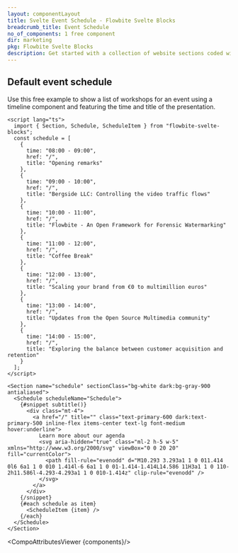 ```yaml
---
layout: componentLayout
title: Svelte Event Schedule - Flowbite Svelte Blocks
breadcrumb_title: Event Schedule
no_of_components: 1 free component
dir: marketing
pkg: Flowbite Svelte Blocks
description: Get started with a collection of website sections coded with Tailwind CSS to show the schedule of an event inside a timeline featuring a title, speaker, and description.
---
```


<script>
  import { TableProp, TableDefaultRow, CompoAttributesViewer } from '../utils'
  const components = 'Schedule, ScheduleItem, Section'
</script>

## Default event schedule

Use this free example to show a list of workshops for an event using a timeline component and featuring the time and title of the presentation.

```svelte example
<script lang="ts">
  import { Section, Schedule, ScheduleItem } from "flowbite-svelte-blocks";
  const schedule = [
    {
      time: "08:00 - 09:00",
      href: "/",
      title: "Opening remarks"
    },
    {
      time: "09:00 - 10:00",
      href: "/",
      title: "Bergside LLC: Controlling the video traffic flows"
    },
    {
      time: "10:00 - 11:00",
      href: "/",
      title: "Flowbite - An Open Framework for Forensic Watermarking"
    },
    {
      time: "11:00 - 12:00",
      href: "/",
      title: "Coffee Break"
    },
    {
      time: "12:00 - 13:00",
      href: "/",
      title: "Scaling your brand from €0 to multimillion euros"
    },
    {
      time: "13:00 - 14:00",
      href: "/",
      title: "Updates from the Open Source Multimedia community"
    },
    {
      time: "14:00 - 15:00",
      href: "/",
      title: "Exploring the balance between customer acquisition and retention"
    }
  ];
</script>

<Section name="schedule" sectionClass="bg-white dark:bg-gray-900 antialiased">
  <Schedule scheduleName="Schedule">
    {#snippet subtitle()}
      <div class="mt-4">
        <a href="/" title="" class="text-primary-600 dark:text-primary-500 inline-flex items-center text-lg font-medium hover:underline">
          Learn more about our agenda
          <svg aria-hidden="true" class="ml-2 h-5 w-5" xmlns="http://www.w3.org/2000/svg" viewBox="0 0 20 20" fill="currentColor">
            <path fill-rule="evenodd" d="M10.293 3.293a1 1 0 011.414 0l6 6a1 1 0 010 1.414l-6 6a1 1 0 01-1.414-1.414L14.586 11H3a1 1 0 110-2h11.586l-4.293-4.293a1 1 0 010-1.414z" clip-rule="evenodd" />
          </svg>
        </a>
      </div>
    {/snippet}
    {#each schedule as item}
      <ScheduleItem {item} />
    {/each}
  </Schedule>
</Section>
```

<CompoAttributesViewer {components}/>
